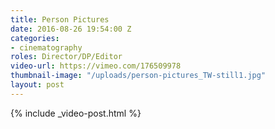 ```yaml
---
title: Person Pictures
date: 2016-08-26 19:54:00 Z
categories:
- cinematography
roles: Director/DP/Editor
video-url: https://vimeo.com/176509978
thumbnail-image: "/uploads/person-pictures_TW-still1.jpg"
layout: post
---
```


{% include _video-post.html %}
